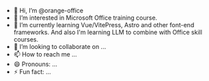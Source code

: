 - 👋 Hi, I’m @orange-office
- 👀 I’m interested in Microsoft Office training course.
- 🌱 I’m currently learning Vue/VitePress, Astro and other font-end frameworks. And also I'm learning LLM to combine with Office skill courses.
- 💞️ I’m looking to collaborate on ...
- 📫 How to reach me ...
- 😄 Pronouns: ...
- ⚡ Fun fact: ...

<!---
orange-office/orange-office is a ✨ special ✨ repository because its `README.md` (this file) appears on your GitHub profile.
You can click the Preview link to take a look at your changes.
--->
